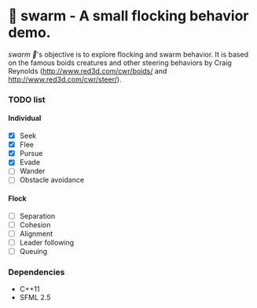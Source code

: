 # 🐜 swarm - A small flocking behavior demo.
_swarm 🐜_'s objective is to explore flocking and swarm behavior. It is based on the famous boids creatures and other steering behaviors by Craig Reynolds (http://www.red3d.com/cwr/boids/ and http://www.red3d.com/cwr/steer/).

### TODO list
#### Individual
- [X] Seek
- [X] Flee
- [X] Pursue
- [X] Evade
- [ ] Wander
- [ ] Obstacle avoidance

#### Flock
- [ ] Separation
- [ ] Cohesion
- [ ] Alignment
- [ ] Leader following
- [ ] Queuing

### Dependencies
- C++11
- SFML 2.5
